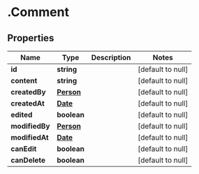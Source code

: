 # .Comment

## Properties
Name | Type | Description | Notes
------------ | ------------- | ------------- | -------------
**id** | **string** |  | [default to null]
**content** | **string** |  | [default to null]
**createdBy** | [**Person**](Person.md) |  | [default to null]
**createdAt** | [**Date**](Date.md) |  | [default to null]
**edited** | **boolean** |  | [default to null]
**modifiedBy** | [**Person**](Person.md) |  | [default to null]
**modifiedAt** | [**Date**](Date.md) |  | [default to null]
**canEdit** | **boolean** |  | [default to null]
**canDelete** | **boolean** |  | [default to null]



